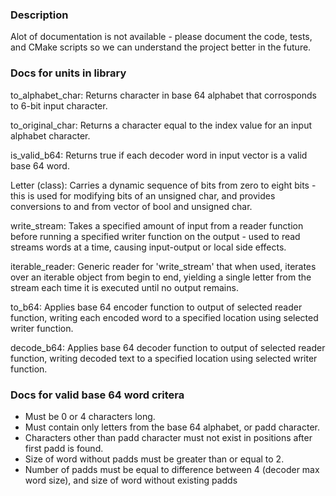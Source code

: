 ### Description
Alot of documentation is not available - please document the code, tests, and CMake scripts so we can understand the project better in the future.

### Docs for units in library
to_alphabet_char:
    Returns character in base 64 alphabet that corrosponds to 6-bit input character.

to_original_char:
    Returns a character equal to the index value for an input alphabet character.

is_valid_b64:
    Returns true if each decoder word in input vector is a valid base 64 word.

Letter (class):
    Carries a dynamic sequence of bits from zero to eight bits - this is used for modifying
    bits of an unsigned char, and provides conversions to and from vector of bool and unsigned char.

write_stream: 
    Takes a specified amount of input from a reader function before running a specified
    writer function on the output - used to read streams words at a time, causing input-output
    or local side effects.

iterable_reader: 
    Generic reader for 'write_stream' that when used, iterates over an iterable object from
    begin to end, yielding a single letter from the stream each time it is executed until no
    output remains.

to_b64:
    Applies base 64 encoder function to output of selected reader function, writing
    each encoded word to a specified location using selected writer function.

decode_b64:
    Applies base 64 decoder function to output of selected reader function,
    writing decoded text to a specified location using selected writer function.

### Docs for valid base 64 word critera
- Must be 0 or 4 characters long.
- Must contain only letters from the base 64 alphabet, or padd character.
- Characters other than padd character must not exist in positions after first padd is found.
- Size of word without padds must be greater than or equal to 2.
- Number of padds must be equal to difference between 4 (decoder max word size), and size of word without existing padds